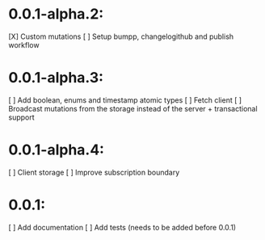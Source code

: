 # 0.0.1-alpha.2:

[X] Custom mutations
[ ] Setup bumpp, changelogithub and publish workflow

# 0.0.1-alpha.3:

[ ] Add boolean, enums and timestamp atomic types
[ ] Fetch client
[ ] Broadcast mutations from the storage instead of the server + transactional support

# 0.0.1-alpha.4:

[ ] Client storage
[ ] Improve subscription boundary

# 0.0.1:

[ ] Add documentation
[ ] Add tests (needs to be added before 0.0.1)